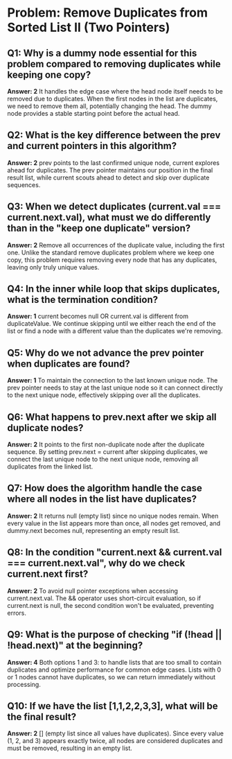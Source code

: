 # Problem: Remove Duplicates from Sorted List II (Two Pointers)

## Q1: Why is a dummy node essential for this problem compared to removing duplicates while keeping one copy?
**Answer: 2**
It handles the edge case where the head node itself needs to be removed due to duplicates. When the first nodes in the list are duplicates, we need to remove them all, potentially changing the head. The dummy node provides a stable starting point before the actual head.

## Q2: What is the key difference between the prev and current pointers in this algorithm?
**Answer: 2**
prev points to the last confirmed unique node, current explores ahead for duplicates. The prev pointer maintains our position in the final result list, while current scouts ahead to detect and skip over duplicate sequences.

## Q3: When we detect duplicates (current.val === current.next.val), what must we do differently than in the "keep one duplicate" version?
**Answer: 2**
Remove all occurrences of the duplicate value, including the first one. Unlike the standard remove duplicates problem where we keep one copy, this problem requires removing every node that has any duplicates, leaving only truly unique values.

## Q4: In the inner while loop that skips duplicates, what is the termination condition?
**Answer: 1**
current becomes null OR current.val is different from duplicateValue. We continue skipping until we either reach the end of the list or find a node with a different value than the duplicates we're removing.

## Q5: Why do we not advance the prev pointer when duplicates are found?
**Answer: 1**
To maintain the connection to the last known unique node. The prev pointer needs to stay at the last unique node so it can connect directly to the next unique node, effectively skipping over all the duplicates.

## Q6: What happens to prev.next after we skip all duplicate nodes?
**Answer: 2**
It points to the first non-duplicate node after the duplicate sequence. By setting prev.next = current after skipping duplicates, we connect the last unique node to the next unique node, removing all duplicates from the linked list.

## Q7: How does the algorithm handle the case where all nodes in the list have duplicates?
**Answer: 2**
It returns null (empty list) since no unique nodes remain. When every value in the list appears more than once, all nodes get removed, and dummy.next becomes null, representing an empty result list.

## Q8: In the condition "current.next && current.val === current.next.val", why do we check current.next first?
**Answer: 2**
To avoid null pointer exceptions when accessing current.next.val. The && operator uses short-circuit evaluation, so if current.next is null, the second condition won't be evaluated, preventing errors.

## Q9: What is the purpose of checking "if (!head || !head.next)" at the beginning?
**Answer: 4**
Both options 1 and 3: to handle lists that are too small to contain duplicates and optimize performance for common edge cases. Lists with 0 or 1 nodes cannot have duplicates, so we can return immediately without processing.

## Q10: If we have the list [1,1,2,2,3,3], what will be the final result?
**Answer: 2**
[] (empty list since all values have duplicates). Since every value (1, 2, and 3) appears exactly twice, all nodes are considered duplicates and must be removed, resulting in an empty list.